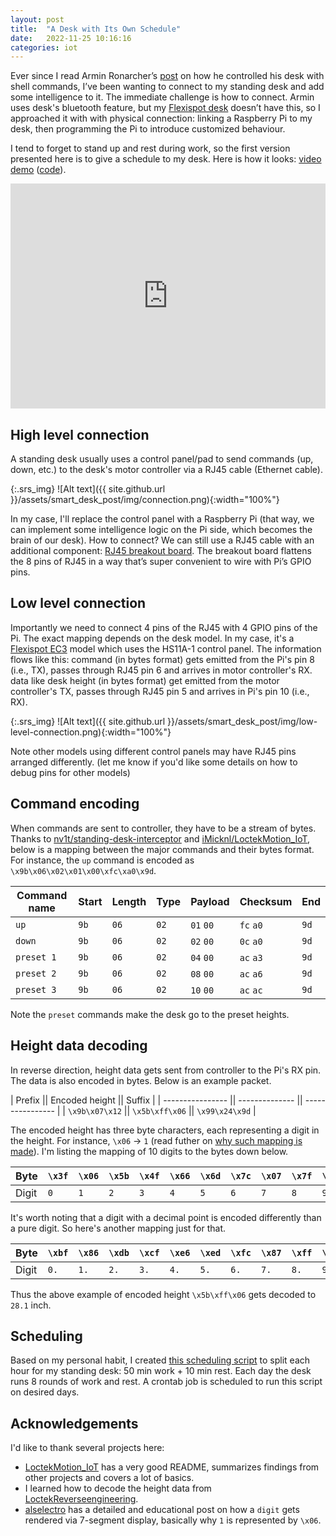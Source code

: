 ```yaml
---
layout: post
title:  "A Desk with Its Own Schedule"
date:   2022-11-25 10:16:16
categories: iot
---
```


Ever since I read Armin Ronarcher’s [post](https://lucumr.pocoo.org/2020/5/24/my-standard-desktop/) on how he controlled his desk with shell commands, I’ve been wanting to connect to my standing desk and add some intelligence to it. The immediate challenge is how to connect. Armin uses desk's bluetooth feature, but my [Flexispot desk](https://amzn.to/3Ez3rH6) doesn’t have this, so I approached it with with physical connection: linking a Raspberry Pi to my desk, then programming the Pi to introduce customized behaviour. 

I tend to forget to stand up and rest during work, so the first version presented here is to give a schedule to my desk. Here is how it looks: [video demo](https://youtu.be/lJAUM3Wqgdk) ([code](https://github.com/KEHANG/smart-desk)).

<iframe width="100%" height="360" src="https://www.youtube.com/embed/lJAUM3Wqgdk" frameborder="0" allowfullscreen></iframe>

## High level connection

A standing desk usually uses a control panel/pad to send commands (up, down, etc.) to the desk's motor controller via a RJ45 cable (Ethernet cable).

{:.srs_img}
![Alt text]({{ site.github.url }}/assets/smart_desk_post/img/connection.png){:width="100%"}

In my case, I'll replace the control panel with a Raspberry Pi (that way, we can implement some intelligence logic on the Pi side, which becomes the brain of our desk). How to connect? We can still use a RJ45 cable with an additional component: [RJ45 breakout board](https://amzn.to/3OGtDEt). The breakout board flattens the 8 pins of RJ45 in a way that’s super convenient to wire with Pi’s GPIO pins.

## Low level connection

Importantly we need to connect 4 pins of the RJ45 with 4 GPIO pins of the Pi. The exact mapping depends on the desk model. In my case, it's a [Flexispot EC3](https://amzn.to/3Ez3rH6) model which uses the HS11A-1 control panel. The information flows like this: command (in bytes format) gets emitted from the Pi's pin 8 (i.e., TX), passes through RJ45 pin 6 and arrives in motor controller's RX. data like desk height (in bytes format) get  emitted from the motor controller's TX, passes through RJ45 pin 5 and arrives in Pi's pin 10 (i.e., RX).

{:.srs_img}
![Alt text]({{ site.github.url }}/assets/smart_desk_post/img/low-level-connection.png){:width="100%"}

Note other models using different control panels may have RJ45 pins arranged differently. (let me know if you'd like some details on how to debug pins for other models)

## Command encoding

When commands are sent to controller, they have to be a stream of bytes. Thanks to [nv1t/standing-desk-interceptor](https://github.com/nv1t/standing-desk-interceptor) and [iMicknl/LoctekMotion_IoT](https://github.com/iMicknl/LoctekMotion_IoT), below is a mapping between the major commands and their bytes format. For instance, the `up` command is encoded as `\x9b\x06\x02\x01\x00\xfc\xa0\x9d`.

| Command name      | Start | Length | Type | Payload   | Checksum  | End  |
| ----------------- | ----- | ------ | ---- | --------- | --------- | ---- |
| `up`              | `9b`  | `06`   | `02` | `01` `00` | `fc` `a0` | `9d` |
| `down`            | `9b`  | `06`   | `02` | `02` `00` | `0c` `a0` | `9d` |
| `preset 1`        | `9b`  | `06`   | `02` | `04` `00` | `ac` `a3` | `9d` |
| `preset 2`        | `9b`  | `06`   | `02` | `08` `00` | `ac` `a6` | `9d` |
| `preset 3`        | `9b`  | `06`   | `02` | `10` `00` | `ac` `ac` | `9d` |

Note the `preset` commands make the desk go to the preset heights.

## Height data decoding

In reverse direction, height data gets sent from controller to the Pi's RX pin. The data is also encoded in bytes. Below is an example packet.

| Prefix           || Encoded height || Suffix 		   |
| ---------------- || -------------- || ---------------- |
| `\x9b\x07\x12`   || `\x5b\xff\x06` || `\x99\x24\x9d`   |


The encoded height has three byte characters, each representing a digit in the height. For instance, `\x06` → `1` (read futher on [why such mapping is made](https://alselectro.wordpress.com/2015/03/03/8051-tutorials-3-interfacing-7-segment-display/)). I'm listing the mapping of 10 digits to the bytes down below.


| Byte     | `\x3f` | `\x06` | `\x5b` | `\x4f` |`\x66` | `\x6d` |`\x7c` | `\x07` |`\x7f` | `\x6f` |
| ---------| ------ | ------ | ------ | ------ | ----- | -----  | ----- | ------ | ----- | ------ | 
| Digit    | `0`    | `1`    | `2`    | `3`    | `4`   | `5`    | `6`   | `7`    | `8`   | `9`    |

It's worth noting that a digit with a decimal point is encoded differently than a pure digit. So here's another mapping just for that.

| Byte     | `\xbf` | `\x86` | `\xdb` | `\xcf` |`\xe6` | `\xed` |`\xfc` | `\x87` |`\xff` | `\xef` |
| ---------| ------ | ------ | ------ | ------ | ----- | -----  | ----- | ------ | ----- | ------ | 
| Digit    | `0.`    | `1.`    | `2.`    | `3.`    | `4.`   | `5.`    | `6.`   | `7.`    | `8.`   | `9.`    |

Thus the above example of encoded height `\x5b\xff\x06` gets decoded to `28.1` inch.

## Scheduling

Based on my personal habit, I created [this scheduling script](https://github.com/KEHANG/smart-desk/blob/main/schedule.py) to split each hour for my standing desk: 50 min work + 10 min rest. Each day the desk runs 8 rounds of work and rest. A crontab job is scheduled to run this script on desired days.

## Acknowledgements

I'd like to thank several projects here:

- [LoctekMotion_IoT](https://github.com/iMicknl/LoctekMotion_IoT) has a very good README, summarizes findings from other projects and covers a lot of basics.
- I learned how to decode the height data from [LoctekReverseengineering](https://github.com/VinzSpring/LoctekReverseengineering).
- [alselectro](https://alselectro.wordpress.com/2015/03/03/8051-tutorials-3-interfacing-7-segment-display/) has a detailed and educational post on how a `digit` gets rendered via 7-segment display, basically why `1` is represented by `\x06`.
